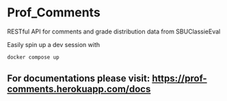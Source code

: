 # Prof_Comments

RESTful API for comments and grade distribution data from SBUClassieEval

Easily spin up a dev session with

```bash
docker compose up
```

## For documentations please visit: https://prof-comments.herokuapp.com/docs
